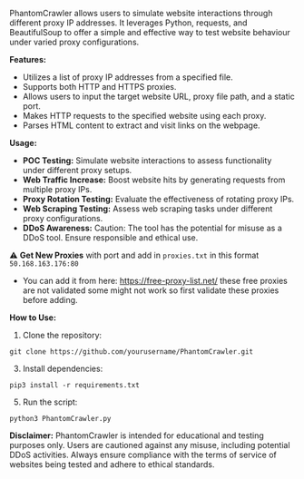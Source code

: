 PhantomCrawler allows users to simulate website interactions through different proxy IP addresses. It leverages Python, requests, and BeautifulSoup to offer a simple and effective way to test website behaviour under varied proxy configurations.

**Features:**
- Utilizes a list of proxy IP addresses from a specified file.
- Supports both HTTP and HTTPS proxies.
- Allows users to input the target website URL, proxy file path, and a static port.
- Makes HTTP requests to the specified website using each proxy.
- Parses HTML content to extract and visit links on the webpage.

**Usage:**
- **POC Testing:** Simulate website interactions to assess functionality under different proxy setups.
- **Web Traffic Increase:** Boost website hits by generating requests from multiple proxy IPs.
- **Proxy Rotation Testing:** Evaluate the effectiveness of rotating proxy IPs.
- **Web Scraping Testing:** Assess web scraping tasks under different proxy configurations.
- **DDoS Awareness:** Caution: The tool has the potential for misuse as a DDoS tool. Ensure responsible and ethical use.

⚠️ **Get New Proxies** with port and add in `proxies.txt` in this format `50.168.163.176:80`

- You can add it from here: https://free-proxy-list.net/ these free proxies are not validated some might not work so first validate these proxies before adding.

**How to Use:**
1. Clone the repository:
   
```
git clone https://github.com/yourusername/PhantomCrawler.git
```

3. Install dependencies:
   
```
pip3 install -r requirements.txt
```

5. Run the script:

```
python3 PhantomCrawler.py
```

**Disclaimer:**
PhantomCrawler is intended for educational and testing purposes only. Users are cautioned against any misuse, including potential DDoS activities. Always ensure compliance with the terms of service of websites being tested and adhere to ethical standards.
